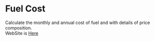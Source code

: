 # Fuel Cost

Calculate the monthly and annual cost of fuel and with details of price composition.
<br>
WebSite is [Here](https://meucustocomcombustivel.netlify.app/)
